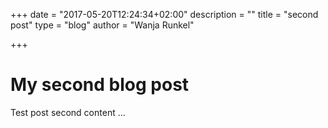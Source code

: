 +++
date = "2017-05-20T12:24:34+02:00"
description = ""
title = "second post"
type = "blog"
author = "Wanja Runkel"

+++

# My second blog post
Test post second content ...